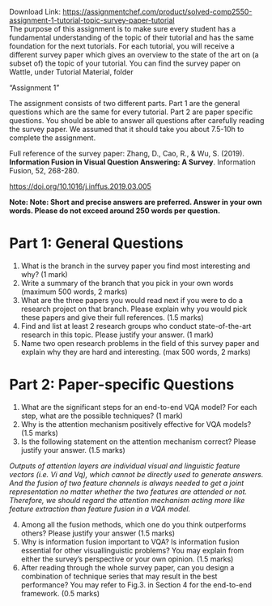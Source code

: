 Download Link: https://assignmentchef.com/product/solved-comp2550-assignment-1-tutorial-topic-survey-paper-tutorial
<br>
The purpose of this assignment is to make sure every student has a fundamental understanding of the topic of their tutorial and has the same foundation for the next tutorials. For each tutorial, you will receive a different survey paper which gives an overview to the state of the art on (a subset of) the topic of your tutorial. You can find the survey paper on Wattle, under Tutorial Material, folder

“Assignment 1”

The assignment consists of two different parts. Part 1 are the general questions which are the same for every tutorial. Part 2 are paper specific questions. You should be able to answer all questions after carefully reading the survey paper. We assumed that it should take you about 7.5-10h to complete the assignment.

Full reference of the survey paper: Zhang, D., Cao, R., &amp; Wu, S. (2019).<strong> Information Fusion in Visual Question Answering: A Survey</strong>. Information Fusion, 52, 268-280.

https://doi.org/10.1016/j.inffus.2019.03.005

<strong>Note: Note: Short and precise answers are preferred. Answer in your own words. Please do not exceed around 250 words per question. </strong>

<h1>Part 1: General Questions</h1>

<ol>

 <li>What is the branch in the survey paper you find most interesting and why? (1 mark)</li>

 <li>Write a summary of the branch that you pick in your own words (maximum 500 words, 2 marks)</li>

 <li>What are the three papers you would read next if you were to do a research project on that branch. Please explain why you would pick these papers and give their full references. (1.5 marks)</li>

 <li>Find and list at least 2 research groups who conduct state-of-the-art research in this topic. Please justify your answer. (1 mark)</li>

 <li>Name two open research problems in the field of this survey paper and explain why they are hard and interesting. (max 500 words, 2 marks)</li>

</ol>

<h1>Part 2: Paper-specific Questions</h1>

<ol>

 <li>What are the significant steps for an end-to-end VQA model? For each step, what are the possible techniques? (1 mark)</li>

 <li>Why is the attention mechanism positively effective for VQA models? (1.5 marks)</li>

 <li>Is the following statement on the attention mechanism correct? Please justify your answer. (1.5 marks)</li>

</ol>

<em>Outputs of attention layers are individual visual and linguistic feature vectors (i.e. Vi and Vq), which cannot be directly used to generate answers. And the fusion of two feature channels is always needed to get a joint representation no matter whether the two features are attended or not. Therefore, we should regard the attention mechanism acting more like feature extraction than feature fusion in a VQA model. </em>

<ol start="4">

 <li>Among all the fusion methods, which one do you think outperforms others? Please justify your answer (1.5 marks)</li>

 <li>Why is information fusion important to VQA? Is information fusion essential for other visuallinguistic problems? You may explain from either the survey’s perspective or your own opinion. (1.5 marks)</li>

 <li>After reading through the whole survey paper, can you design a combination of technique series that may result in the best performance? You may refer to Fig.3. in Section 4 for the end-to-end framework. (0.5 marks)</li>

</ol>